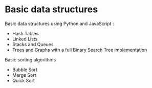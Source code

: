# Basic data structures

Basic data structures using Python and JavaScript :

- Hash Tables
- Linked Lists
- Stacks and Queues
- Trees and Graphs with a full Binary Search Tree implementation

Basic sorting algorithms

- Bubble Sort
- Merge Sort
- Quick Sort
